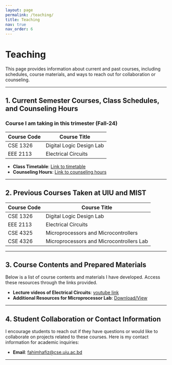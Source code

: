 ```yaml
---
layout: page
permalink: /teaching/
title: Teaching
nav: true
nav_order: 6
---
```


# Teaching

This page provides information about current and past courses, including schedules, course materials, and ways to reach out for collaboration or counseling.

---

## 1. Current Semester Courses, Class Schedules, and Counseling Hours

### Course I am taking in this trimester (Fall-24)

| Course Code | Course Title                | 
|-------------|-----------------------------|
| CSE 1326    | Digital Logic Design Lab    |
| EEE 2113    | Electrical Circuits         |

- **Class Timetable**: [Link to timetable](#) <!-- Replace with your actual link -->
- **Counseling Hours**: [Link to counseling hours](#) <!-- Replace with your actual link -->


---

## 2. Previous Courses Taken at UIU and MIST

| Course Code | Course Title                | 
|-------------|-----------------------------|
| CSE 1326    | Digital Logic Design Lab    |
| EEE 2113    | Electrical Circuits         |
| CSE 4325    | Microprocessors and Microcontrollers|
| CSE 4326    | Microprocessors and Microcontrollers Lab|

---

## 3. Course Contents and Prepared Materials

Below is a list of course contents and materials I have developed. Access these resources through the links provided.

- **Lecture videos of Electrical Circuits**: [youtube link](https://www.youtube.com/watch?v=BS_4HF-jJo4&list=PLeZJy4pEspfXnRNQVBZNWV3o6iW1EFkuh) <!-- Replace with actual link to content -->
- **Additional Resources for Microprocessor Lab**: [Download/View](https://drive.google.com/drive/folders/1v3L521lrYT-jDrogyw1WsOpBL3VrJy7c?usp=sharing)

---

## 4. Student Collaboration or Contact Information

I encourage students to reach out if they have questions or would like to collaborate on projects related to these courses. Here is my contact information for academic inquiries:

- **Email**: [fahimhafiz@cse.uiu.ac.bd](mailto:fahimhafiz@cse.uiu.ac.bd)

---
